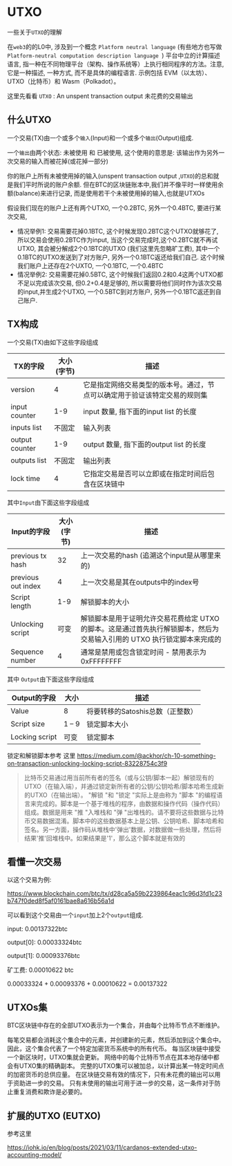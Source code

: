 # UTXO


一些关于`UTXO`的理解

<!--more-->



在`web3`的的L0中, 涉及到一个概念 `Platform neutral language` (有些地方也写做 `Platform-neutral computation description language `) 平台中立的计算描述语言, 指一种在不同物理平台（架构、操作系统等）上执行相同程序的方法。注意, 它是一种描述, 一种方式, 而不是具体的编程语言.  示例包括 EVM（以太坊）、UTXO（比特币）和 Wasm（Polkadot）。

这里先看看 `UTXO` :  An unspent transaction output 未花费的交易输出



## 什么UTXO

一个交易(TX)由一个或多个`输入`(Input)和一个或多个`输出`(Output)组成.

一个`输出`由两个状态: 未被使用 和 已被使用, 这个使用的意思是: 该输出作为另外一次交易的输入而被花掉(或花掉一部分)

你的账户上所有未被使用掉的输入(unspent transaction output ,`UTXO`)的总和就是我们平时所说的账户余额. 但在BTC的区块链账本中,我们并不像平时一样使用余额(balance)来进行记录, 而是使用若干个未被使用掉的输入,也就是UTXOs

假设我们现在的账户上还有两个UTXO, 一个0.2BTC, 另外一个0.4BTC, 要进行某次交易, 

+ 情况举例1: 交易需要花掉0.1BTC, 这个时候发现0.2BTC这个UTXO就够花了, 所以交易会使用0.2BTC作为input, 当这个交易完成时,这个0.2BTC就不再试UTXO, 其会被分解成2个0.1BTC的UTXO (我们这里先忽略旷工费), 其中一个0.1BTC的UTXO发送到了对方账户, 另外一个0.1BTC返还给我们自己. 这个时候我们账户上还存在2个UXTO, 一个0.1BTC, 一个0.4BTC
+ 情况举例2: 交易需要花掉0.5BTC, 这个时候我们返回0.2和0.4这两个UTXO都不足以完成该次交易, 但0.2+0.4是足够的, 所以需要将他们同时作为该次交易的input,并生成2个UTXO, 一个0.5BTC到对方账户, 另外一个0.1BTC返还到自己账户. 



## TX构成



一个交易(TX)由如下这些字段组成

| TX的字段       | 大小 (字节) | 描述                                                         |
| -------------- | ----------- | ------------------------------------------------------------ |
| version        | 4           | 它是指定网络交易类型的版本号。通过，节点可以确定用于验证该特定交易的规则集 |
| input counter  | 1-9         | input 数量, 指下面的input list 的长度                        |
| inputs list    | 不固定      | 输入列表                                                     |
| output counter | 1-9         | output 数量, 指下面的output list 的长度                      |
| outputs list   | 不固定      | 输出列表                                                     |
| lock time      | 4           | 它指定交易是否可以立即或在指定时间后包含在区块链中           |

其中`Input`由下面这些字段组成



| Input的字段        | 大小 (字节) | 描述                                                         |
| ------------------ | ----------- | ------------------------------------------------------------ |
| previous  tx  hash | 32          | 上一次交易的hash (追溯这个input是从哪里来的)                 |
| previous out index | 4           | 上一次交易是其在outputs中的index号                           |
| Script length      | 1-9         | 解锁脚本的大小                                               |
| Unlocking script   | 可变        | 解锁脚本是用于证明允许交易花费给定 UTXO 的脚本。这是通过首先执行解锁脚本，然后为交易输入引用的 UTXO 执行锁定脚本来完成的 |
| Sequence number    | 4           | 通常是禁用或包含锁定时间 - 禁用表示为0xFFFFFFFF              |

其中 `Output`由下面这些字段组成

| Output的字段   | 大小  | 描述                             |
| -------------- | ----- | -------------------------------- |
| Value          | 8     | 将要转移的Satoshis总数（正整数） |
| Script size    | 1 – 9 | 锁定脚本大小                     |
| Locking script | 可变  | 锁定脚本                         |

锁定和解锁脚本参考 这里 https://medium.com/@ackhor/ch-10-something-on-transaction-unlocking-locking-script-83228754c3f9

> 比特币交易通过用当前所有者的签名（或与公钥/脚本一起）解锁现有的UTXO（在输入端），并通过锁定新所有者的公钥/公钥哈希/脚本哈希生成新的UTXO（在输出端）。
> "解锁 "和 "锁定 "实际上是由称为 "脚本 "的编程语言来完成的。脚本是一个基于堆栈的程序，由数据和操作代码（操作代码）组成。数据是用来 "推 "入堆栈和 "弹 "出堆栈的。请不要将这些数据与比特币交易数据混淆。脚本中的这些数据基本上是公钥、公钥哈希、脚本哈希和签名。另一方面，操作码从堆栈中'弹出'数据，对数据做一些处理，然后将结果'推'回堆栈中。如果结果是'1'，那么这个脚本就是有效的



## 看懂一次交易

以这个交易为例:

https://www.blockchain.com/btc/tx/d28ca5a59b2239864eac1c96d3fd1c23b747f0ded8f5af0161bae8a616b56a1d

可以看到这个交易由一个`input`加上2个`output`组成.

input:  0.00137322btc

output[0]: 0.00033324btc

output[1]: 0.00093376btc

矿工费: 0.00010622 btc



0.00033324 + 0.00093376 + 0.00010622 = 0.00137322



## UTXOs集

BTC区块链中存在的全部UTXO表示为一个集合，并由每个比特币节点不断维护。

每笔交易都会消耗这个集合中的元素，并创建新的元素，然后添加到这个集合中。
因此，这个集合代表了一个特定加密货币系统中的所有代币。
每当区块链中接受一个新区块时，UTXO集就会更新。
网络中的每个比特币节点在其本地存储中都会有UTXO集的精确副本。
完整的UTXO集可以被加总，以计算出某一特定时间点的加密货币的总供应量。
在区块链交易有效的情况下，只有未花费的输出可以用于资助进一步的交易。
只有未使用的输出可用于进一步的交易，这一条件对于防止重复消费和欺诈是必要的。



## 扩展的UTXO  (EUTXO)



参考这里

https://iohk.io/en/blog/posts/2021/03/11/cardanos-extended-utxo-accounting-model/

